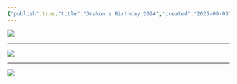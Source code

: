 ```yaml
---
{"publish":true,"title":"Drakon's Birthday 2024","created":"2025-08-03T02:46:25.131-04:00","cssclasses":""}
---
```



![](https://enoki.us-east.host.bsky.network/xrpc/com.atproto.sync.getBlob?did=did%3Aplc%3Ahoy75zjievser5jxvryw7bzg&cid=bafkreialid6mwyzitezmcqcloorlg2tfdzde55betb7uccjax32akq647m)

---

![](https://enoki.us-east.host.bsky.network/xrpc/com.atproto.sync.getBlob?did=did%3Aplc%3Ahoy75zjievser5jxvryw7bzg&cid=bafkreickybzfl4nlrfhuqikdb5ozflbw3j43lista6yemr3tetavonbijy)

---

![](https://enoki.us-east.host.bsky.network/xrpc/com.atproto.sync.getBlob?did=did%3Aplc%3Ahoy75zjievser5jxvryw7bzg&cid=bafkreig2fgz7y3ke4ee26ebyyxeojin6yk4bjbg35qv2i35fvky7ltdkly)